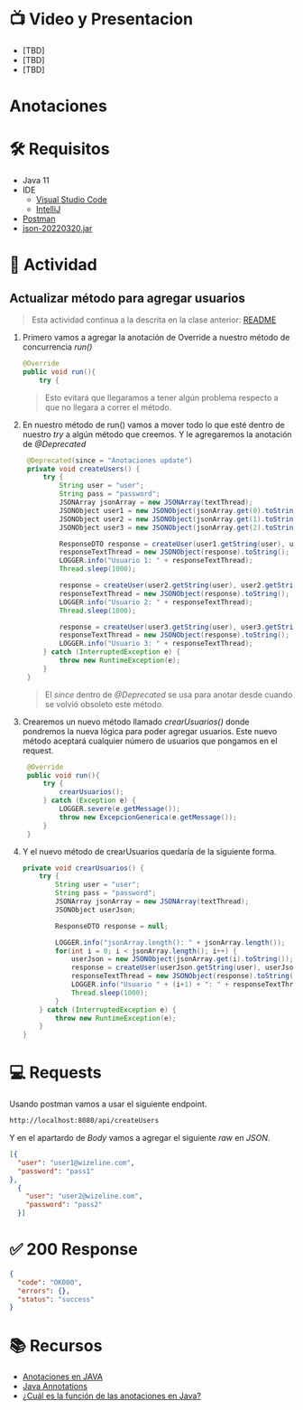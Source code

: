 # :tv: Video y Presentacion
- [TBD]
- [TBD]
- [TBD]

# Anotaciones

# :hammer_and_wrench:  Requisitos
- Java 11
- IDE
    * [Visual Studio Code](https://code.visualstudio.com/download)
    * [IntelliJ](https://www.jetbrains.com/idea/download)
- [Postman](https://www.postman.com/downloads/)
- [json-20220320.jar](https://repo1.maven.org/maven2/org/json/json/20220320/)

# :pencil: Actividad
## Actualizar método para agregar usuarios
> Esta actividad continua a la descrita en la clase anterior: [README](https://github.com/wizelineacademy/BAZJAVA12022/blob/main/4/FechasTiempos/README.md)
1. Primero vamos a agregar la anotación de Override a nuestro método de concurrencia _run()_
    ```java
    @Override
    public void run(){
        try {
    ``` 
    > Esto evitará que llegaramos a tener algún problema respecto a que no llegara a correr el método.

2. En nuestro método de run() vamos a mover todo lo que esté dentro de nuestro _try_ a algún método que creemos. Y le agregaremos la anotación de *@Deprecated*
   ```java
    @Deprecated(since = "Anotaciones update")
    private void createUsers() {
        try {
            String user = "user";
            String pass = "password";
            JSONArray jsonArray = new JSONArray(textThread);
            JSONObject user1 = new JSONObject(jsonArray.get(0).toString());
            JSONObject user2 = new JSONObject(jsonArray.get(1).toString());
            JSONObject user3 = new JSONObject(jsonArray.get(2).toString());

            ResponseDTO response = createUser(user1.getString(user), user1.getString(pass));
            responseTextThread = new JSONObject(response).toString();
            LOGGER.info("Usuario 1: " + responseTextThread);
            Thread.sleep(1000);

            response = createUser(user2.getString(user), user2.getString(pass));
            responseTextThread = new JSONObject(response).toString();
            LOGGER.info("Usuario 2: " + responseTextThread);
            Thread.sleep(1000);

            response = createUser(user3.getString(user), user3.getString(pass));
            responseTextThread = new JSONObject(response).toString();
            LOGGER.info("Usuario 3: " + responseTextThread);
        } catch (InterruptedException e) {
            throw new RuntimeException(e);
        }
    }
    ```
   > El _since_ dentro de _@Deprecated_ se usa para anotar desde cuando se volvió obsoleto este método.

3. Crearemos un nuevo método llamado _crearUsuarios()_ donde pondremos la nueva lógica para poder agregar usuarios. Este nuevo método aceptará cualquier número de usuarios que pongamos en el request. 
   ```java
    @Override
    public void run(){
        try {
            crearUsuarios();
        } catch (Exception e) {
            LOGGER.severe(e.getMessage());
            throw new ExcepcionGenerica(e.getMessage());
        }
    }
    ```

4. Y el nuevo método de crearUsuarios quedaría de la siguiente forma.
    ```java
    private void crearUsuarios() {
        try {
            String user = "user";
            String pass = "password";
            JSONArray jsonArray = new JSONArray(textThread);
            JSONObject userJson;

            ResponseDTO response = null;

            LOGGER.info("jsonArray.length(): " + jsonArray.length());
            for(int i = 0; i < jsonArray.length(); i++) {
                userJson = new JSONObject(jsonArray.get(i).toString());
                response = createUser(userJson.getString(user), userJson.getString(pass));
                responseTextThread = new JSONObject(response).toString();
                LOGGER.info("Usuario " + (i+1) + ": " + responseTextThread);
                Thread.sleep(1000);
            }
        } catch (InterruptedException e) {
            throw new RuntimeException(e);
        }
    }
    ```
# :computer: Requests
Usando postman vamos a usar el siguiente endpoint.
``` bash
http://localhost:8080/api/createUsers
```
Y en el apartardo de _Body_ vamos a agregar el siguiente _raw_ en _JSON_.
```json
[{
  "user": "user1@wizeline.com",
  "password": "pass1"
},
  {
    "user": "user2@wizeline.com",
    "password": "pass2"
  }]
```
# :white_check_mark: 200 Response
```json
{
  "code": "OK000",
  "errors": {},
  "status": "success"
}
```

# :books: Recursos
- [Anotaciones en JAVA](https://javadesdecero.es/avanzado/anotaciones-annotations/)
- [Java Annotations](https://jenkov.com/tutorials/java/annotations.html)
- [¿Cuál es la función de las anotaciones en Java?](https://es.stackoverflow.com/questions/79397/cu%C3%A1l-es-la-funci%C3%B3n-de-las-anotaciones-en-java)

